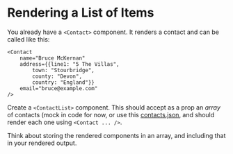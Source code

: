 # Rendering a List of Items

You already have a `<Contact>` component. It renders a contact and can be called like this:

    <Contact
        name="Bruce McKernan"
        address={{line1: "5 The Villas",
            town: "Stourbridge",
            county: "Devon",
            country: "England"}}
        email="bruce@example.com"
    />

Create a `<ContactList>` component. This should accept as a prop an _array_ of contacts (mock in code for now, or use this [contacts.json](https://gist.github.com/petermunro/b7103c4b05ca6375e8ac08cd5a8390b1), and should render each one using `<Contact ... />`.

Think about storing the rendered components in an array, and including that in your rendered output.

